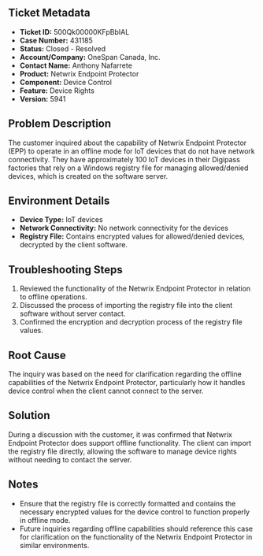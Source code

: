 ## Ticket Metadata
- **Ticket ID:** 500Qk00000KFpBbIAL
- **Case Number:** 431185
- **Status:** Closed - Resolved
- **Account/Company:** OneSpan Canada, Inc.
- **Contact Name:** Anthony Nafarrete
- **Product:** Netwrix Endpoint Protector
- **Component:** Device Control
- **Feature:** Device Rights
- **Version:** 5941

## Problem Description
The customer inquired about the capability of Netwrix Endpoint Protector (EPP) to operate in an offline mode for IoT devices that do not have network connectivity. They have approximately 100 IoT devices in their Digipass factories that rely on a Windows registry file for managing allowed/denied devices, which is created on the software server.

## Environment Details
- **Device Type:** IoT devices
- **Network Connectivity:** No network connectivity for the devices
- **Registry File:** Contains encrypted values for allowed/denied devices, decrypted by the client software.

## Troubleshooting Steps
1. Reviewed the functionality of the Netwrix Endpoint Protector in relation to offline operations.
2. Discussed the process of importing the registry file into the client software without server contact.
3. Confirmed the encryption and decryption process of the registry file values.

## Root Cause
The inquiry was based on the need for clarification regarding the offline capabilities of the Netwrix Endpoint Protector, particularly how it handles device control when the client cannot connect to the server.

## Solution
During a discussion with the customer, it was confirmed that Netwrix Endpoint Protector does support offline functionality. The client can import the registry file directly, allowing the software to manage device rights without needing to contact the server.

## Notes
- Ensure that the registry file is correctly formatted and contains the necessary encrypted values for the device control to function properly in offline mode.
- Future inquiries regarding offline capabilities should reference this case for clarification on the functionality of the Netwrix Endpoint Protector in similar environments.